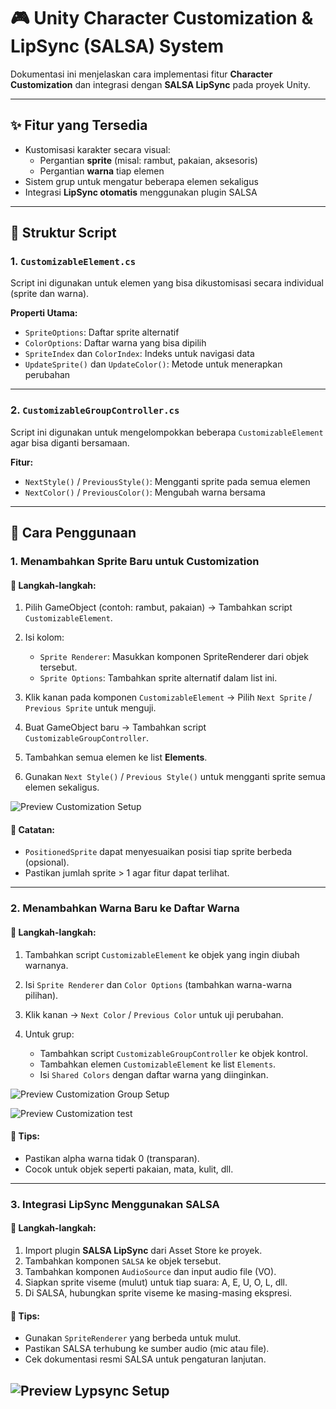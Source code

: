 # 🎮 Unity Character Customization & LipSync (SALSA) System

Dokumentasi ini menjelaskan cara implementasi fitur **Character Customization** dan integrasi dengan **SALSA LipSync** pada proyek Unity.

---

## ✨ Fitur yang Tersedia

- Kustomisasi karakter secara visual:
  - Pergantian **sprite** (misal: rambut, pakaian, aksesoris)
  - Pergantian **warna** tiap elemen
- Sistem grup untuk mengatur beberapa elemen sekaligus
- Integrasi **LipSync otomatis** menggunakan plugin SALSA

---

## 🧩 Struktur Script

### 1. `CustomizableElement.cs`
Script ini digunakan untuk elemen yang bisa dikustomisasi secara individual (sprite dan warna).

**Properti Utama:**
- `SpriteOptions`: Daftar sprite alternatif
- `ColorOptions`: Daftar warna yang bisa dipilih
- `SpriteIndex` dan `ColorIndex`: Indeks untuk navigasi data
- `UpdateSprite()` dan `UpdateColor()`: Metode untuk menerapkan perubahan

---

### 2. `CustomizableGroupController.cs`
Script ini digunakan untuk mengelompokkan beberapa `CustomizableElement` agar bisa diganti bersamaan.

**Fitur:**
- `NextStyle()` / `PreviousStyle()`: Mengganti sprite pada semua elemen
- `NextColor()` / `PreviousColor()`: Mengubah warna bersama

---

## 🧱 Cara Penggunaan

### 1. Menambahkan Sprite Baru untuk Customization

#### 📁 Langkah-langkah:
1. Pilih GameObject (contoh: rambut, pakaian) → Tambahkan script `CustomizableElement`.
2. Isi kolom:
   - `Sprite Renderer`: Masukkan komponen SpriteRenderer dari objek tersebut.
   - `Sprite Options`: Tambahkan sprite alternatif dalam list ini.
3. Klik kanan pada komponen `CustomizableElement` → Pilih `Next Sprite` / `Previous Sprite` untuk menguji.

4. Buat GameObject baru → Tambahkan script `CustomizableGroupController`.
5. Tambahkan semua elemen ke list **Elements**.
6. Gunakan `Next Style()` / `Previous Style()` untuk mengganti sprite semua elemen sekaligus.

![Preview Customization Setup](screenshots/customization-setup.png)

#### 🧠 Catatan:
- `PositionedSprite` dapat menyesuaikan posisi tiap sprite berbeda (opsional).
- Pastikan jumlah sprite > 1 agar fitur dapat terlihat.

---

### 2. Menambahkan Warna Baru ke Daftar Warna

#### 📁 Langkah-langkah:
1. Tambahkan script `CustomizableElement` ke objek yang ingin diubah warnanya.
2. Isi `Sprite Renderer` dan `Color Options` (tambahkan warna-warna pilihan).
3. Klik kanan → `Next Color` / `Previous Color` untuk uji perubahan.

4. Untuk grup:
   - Tambahkan script `CustomizableGroupController` ke objek kontrol.
   - Tambahkan elemen `CustomizableElement` ke list `Elements`.
   - Isi `Shared Colors` dengan daftar warna yang diinginkan.

![Preview Customization Group Setup](screenshots/customization-groub-controller-setup.png)

![Preview Customization test](screenshots/test-preview.png)

#### 🧠 Tips:
- Pastikan alpha warna tidak 0 (transparan).
- Cocok untuk objek seperti pakaian, mata, kulit, dll.

---

### 3. Integrasi LipSync Menggunakan SALSA

#### 📁 Langkah-langkah:
1. Import plugin **SALSA LipSync** dari Asset Store ke proyek.
2. Tambahkan komponen `SALSA` ke objek tersebut.
3. Tambahkan komponen `AudioSource` dan input audio file (VO).
4. Siapkan sprite viseme (mulut) untuk tiap suara: A, E, U, O, L, dll.
5. Di SALSA, hubungkan sprite viseme ke masing-masing ekspresi.

#### 🧠 Tips:
- Gunakan `SpriteRenderer` yang berbeda untuk mulut.
- Pastikan SALSA terhubung ke sumber audio (mic atau file).
- Cek dokumentasi resmi SALSA untuk pengaturan lanjutan.

![Preview Lypsync Setup](screenshots/lypsync-setup.png)
---